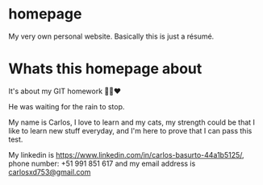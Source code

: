 # homepage

My very own personal website. Basically this is just a résumé.

# Whats this homepage about

It's about my GIT homework
🤣😂❤️

He was waiting for the rain to stop.

My name is Carlos, I love to learn and my cats, my strength could be that I like to learn new stuff everyday, and I'm here to prove that I can pass this test.

My linkedin is https://www.linkedin.com/in/carlos-basurto-44a1b5125/, phone number: +51 991 851 617 and my email address is carlosxd753@gmail.com
